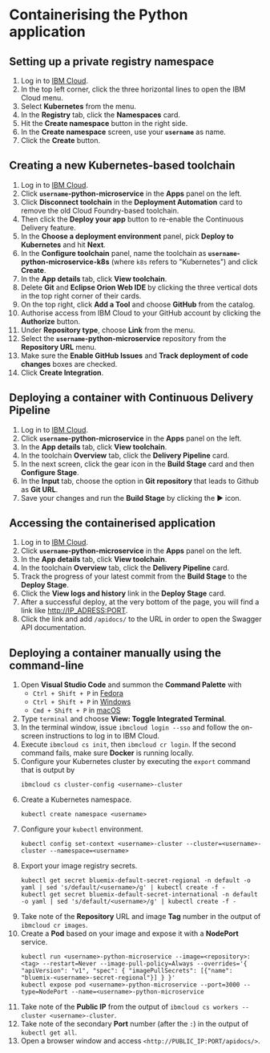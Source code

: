 # Containerising the Python application

## Setting up a private registry namespace

1. Log in to [IBM Cloud](https://cloud.ibm.com/).
1. In the top left corner, click the three horizontal lines to open the IBM Cloud menu.
1. Select **Kubernetes** from the menu.
1. In the **Registry** tab, click the **Namespaces** card.
1. Hit the **Create namespace** button in the right side.
1. In the **Create namespace** screen, use your **`username`** as name.
1. Click the **Create** button.

## Creating a new Kubernetes-based toolchain

1. Log in to [IBM Cloud](https://cloud.ibm.com/).
1. Click **`username`-python-microservice** in the **Apps** panel on the left.
1. Click **Disconnect toolchain** in the **Deployment Automation** card to remove the old Cloud Foundry-based toolchain.
1. Then click the **Deploy your app** button to re-enable the Continuous Delivery feature.
1. In the **Choose a deployment environment** panel, pick **Deploy to Kubernetes** and hit **Next**.
1. In the **Configure toolchain** panel, name the toolchain as **`username`-python-microservice-k8s** (where `k8s` refers to "Kubernetes") and click **Create**.
1. In the **App details** tab, click **View toolchain**.
1. Delete **Git** and **Eclipse Orion Web IDE** by clicking the three vertical dots in the top right corner of their cards.
1. On the top right, click **Add a Tool** and choose **GitHub** from the catalog.
1. Authorise access from IBM Cloud to your GitHub account by clicking the **Authorize** button.
1. Under **Repository type**, choose **Link** from the menu.
1. Select the **`username`-python-microservice** repository from the **Repository URL** menu.
1. Make sure the **Enable GitHub Issues** and **Track deployment of code changes** boxes are checked.
1. Click **Create Integration**.

## Deploying a container with Continuous Delivery Pipeline

1. Log in to [IBM Cloud](https://cloud.ibm.com/).
1. Click **`username`-python-microservice** in the **Apps** panel on the left.
1. In the **App details** tab, click **View toolchain**.
1. In the toolchain **Overview** tab, click the **Delivery Pipeline** card.
1. In the next screen, click the gear icon in the **Build Stage** card and then **Configure Stage**.
1. In the **Input** tab, choose the option in **Git repository** that leads to Github as **Git URL**.
1. Save your changes and run the **Build Stage** by clicking the :arrow_forward: icon.

## Accessing the containerised application

1. Log in to [IBM Cloud](https://cloud.ibm.com/).
1. Click **`username`-python-microservice** in the **Apps** panel on the left.
1. In the **App details** tab, click **View toolchain**.
1. In the toolchain **Overview** tab, click the **Delivery Pipeline** card.
1. Track the progress of your latest commit from the **Build Stage** to the **Deploy Stage**.
1. Click the **View logs and history** link in the **Deploy Stage** card.
1. After a successful deploy, at the very bottom of the page, you will find a link like <http://IP_ADRESS:PORT>.
1. Click the link and add `/apidocs/` to the URL in order to open the Swagger API documentation.

## Deploying a container manually using the command-line

1. Open **Visual Studio Code** and summon the **Command Palette** with
    * `Ctrl + Shift + P` in [Fedora](https://code.visualstudio.com/shortcuts/keyboard-shortcuts-linux.pdf)
    * `Ctrl + Shift + P` in [Windows](https://code.visualstudio.com/shortcuts/keyboard-shortcuts-windows.pdf)
    * `Cmd + Shift + P` in [macOS](https://code.visualstudio.com/shortcuts/keyboard-shortcuts-macos.pdf)
1. Type `terminal` and choose **View: Toggle Integrated Terminal**.
1. In the terminal window, issue `ibmcloud login --sso` and follow the on-screen instructions to log in to IBM Cloud.
1. Execute `ibmcloud cs init`, then `ibmcloud cr login`. If the second command fails, make sure **Docker** is running locally.
1. Configure your Kubernetes cluster by executing the `export` command that is output by
    ```Shell
    ibmcloud cs cluster-config <username>-cluster
    ```
1. Create a Kubernetes namespace.
    ```Shell
    kubectl create namespace <username>
    ```
1. Configure your `kubectl` environment.
    ```Shell
    kubectl config set-context <username>-cluster --cluster=<username>-cluster --namespace=<username>
    ```
1. Export your image registry secrets.
    ```Shell
    kubectl get secret bluemix-default-secret-regional -n default -o yaml | sed 's/default/<username>/g' | kubectl create -f -
    kubectl get secret bluemix-default-secret-international -n default -o yaml | sed 's/default/<username>/g' | kubectl create -f -
    ```
1. Take note of the **Repository** URL and image **Tag** number in the output of `ibmcloud cr images`.
1. Create a **Pod** based on your image and expose it with a **NodePort** service.
    ```Shell
    kubectl run <username>-python-microservice --image=<repository>:<tag> --restart=Never --image-pull-policy=Always --overrides='{ "apiVersion": "v1", "spec": { "imagePullSecrets": [{"name": "bluemix-<username>-secret-regional"}] } }'
    kubectl expose pod <username>-python-microservice --port=3000 --type=NodePort --name=<username>-python-microservice
    ```
1. Take note of the **Public IP** from the output of `ibmcloud cs workers --cluster <username>-cluster`.
1. Take note of the secondary **Port** number (after the `:`) in the output of `kubectl get all`.
1. Open a browser window and access `<http://PUBLIC_IP:PORT/apidocs/>`.
